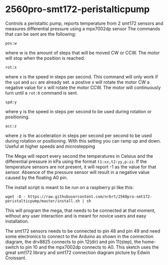 # 2560pro-smt172-peristalticpump
Controls a peristaltic pump, reports temperature from 2 smt172 sensors and measures differential pressure using a mpx7002dp sensor
The commands that can be sent are the following:

`pos:w`

where w is the amount of steps that will be moved CW or CCW. The motor will stop when the position is reached.

`rot:x`

where x is the speed in steps per second. This command will only work if the `spd` and `acc` are already set.
a postive x will rotate the motor CW a negative value for x will rotate the motor CCW. The motor will continuously turn until a `rot:0` command is sent.

`spd:y`

where y is the speed in steps per second to be used during rotation or positioning.

`acc:z`

where z is the acceleration in steps per second per second to be used during rotation or positioning. With this setting you can ramp up and down. Useful at higher speeds and microstepping

The Mega will report every second the temperatures in Celsius and the differential pressure in kPa using the format `t1:xx,t2:yy,p:zz`. If the temperature sensors are not present,
it will report -1 as the value for that sensor. Absence of the pressure sensor will result in a negative value caused by the floating A0 pin.

The install script is meant to be run on a raspberry pi like this:

`wget -O - https://raw.githubusercontent.com/nrbrt/2560pro-smt172-peristalticpump/master/install.sh | sh`

This will program the mega, that needs to be connected at that moment, without any user interaction and is meant for novice users
and easy installation.

The smt172 sensors needs to be connected to pin 48 and pin 49 and need some electronics to connect to the Arduino as shown in the connection diagram, the drv8825 connects to pin 12(dir) and pin 11(step), the home-switch to pin 10 and the mpx7002dp connects to A0.
This sketch uses the great smt172 library and smt172 connection diagram picture by Edwin Croissant.
